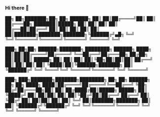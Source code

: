 ### Hi there 👋




██╗  ██╗███████╗██╗     ██╗      ██████╗
██║  ██║██╔════╝██║     ██║     ██╔═══██╗
███████║█████╗  ██║     ██║     ██║   ██║
██╔══██║██╔══╝  ██║     ██║     ██║   ██║
██║  ██║███████╗███████╗███████╗╚██████╔╝▄█╗
╚═╝  ╚═╝╚══════╝╚══════╝╚══════╝ ╚═════╝ ╚═╝

███╗   ██╗██╗ ██████╗███████╗  ████████╗ ██████╗
████╗  ██║██║██╔════╝██╔════╝  ╚══██╔══╝██╔═══██╗
██╔██╗ ██║██║██║     █████╗       ██║   ██║   ██║
██║╚██╗██║██║██║     ██╔══╝       ██║   ██║   ██║
██║ ╚████║██║╚██████╗███████╗     ██║   ╚██████╔╝
╚═╝  ╚═══╝╚═╝ ╚═════╝╚══════╝     ╚═╝    ╚═════╝

███╗   ███╗███████╗███████╗████████╗  ██╗   ██╗ ██████╗ ██╗   ██╗
████╗ ████║██╔════╝██╔════╝╚══██╔══╝  ╚██╗ ██╔╝██╔═══██╗██║   ██║
██╔████╔██║█████╗  █████╗     ██║      ╚████╔╝ ██║   ██║██║   ██║
██║╚██╔╝██║██╔══╝  ██╔══╝     ██║       ╚██╔╝  ██║   ██║██║   ██║
██║ ╚═╝ ██║███████╗███████╗   ██║        ██║   ╚██████╔╝╚██████╔╝
╚═╝     ╚═╝╚══════╝╚══════╝   ╚═╝        ╚═╝    ╚═════╝  ╚═════╝

